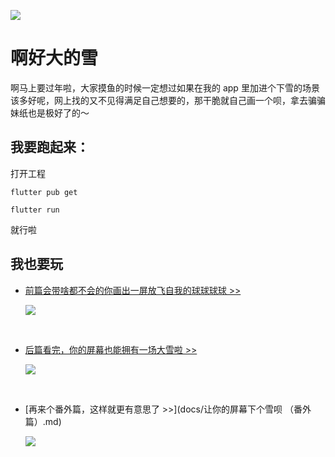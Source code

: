 ![](https://s3.ax1x.com/2020/12/24/rc84xK.jpg)


# 啊好大的雪

啊马上要过年啦，大家摸鱼的时候一定想过如果在我的 app 里加进个下雪的场景该多好呢，网上找的又不见得满足自己想要的，那干脆就自己画一个呗，拿去骗骗妹纸也是极好了的～


## 我要跑起来：

打开工程 

`flutter pub get `

`flutter run`

就行啦

## 我也要玩
- [前篇会带啥都不会的你画出一屏放飞自我的球球球球 >>](docs/让你的屏幕下个雪呗（前篇）.md)

	![](https://s3.ax1x.com/2020/12/21/rBM4qf.gif)
	
</br>

- [后篇看完，你的屏幕也能拥有一场大雪啦 >>](docs/让你的屏幕下个雪呗（后篇）.md)

	![](https://s3.ax1x.com/2020/12/21/rBJ8yj.gif)

</br>


- [再来个番外篇，这样就更有意思了 >>](docs/让你的屏幕下个雪呗 （番外篇）.md)

	![](https://s3.ax1x.com/2020/12/25/rfm7fx.gif)
	
</br>